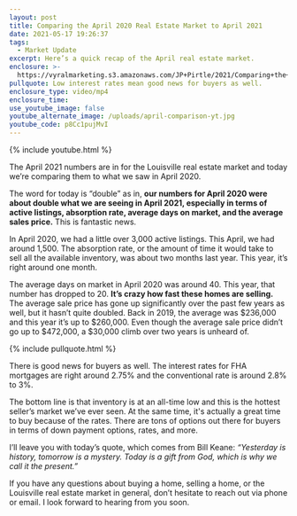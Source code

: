 ```yaml
---
layout: post
title: Comparing the April 2020 Real Estate Market to April 2021
date: 2021-05-17 19:26:37
tags:
  - Market Update
excerpt: Here’s a quick recap of the April real estate market.
enclosure: >-
  https://vyralmarketing.s3.amazonaws.com/JP+Pirtle/2021/Comparing+the+April+2020+Real+Estate+Market+to+April+2021.mp4
pullquote: Low interest rates mean good news for buyers as well.
enclosure_type: video/mp4
enclosure_time:
use_youtube_image: false
youtube_alternate_image: /uploads/april-comparison-yt.jpg
youtube_code: p8Cc1pujMvI
---
```

{% include youtube.html %}

The April 2021 numbers are in for the Louisville real estate market and today we’re comparing them to what we saw in April 2020.

The word for today is “double” as in, **our numbers for April 2020 were about double what we are seeing in April 2021, especially in terms of active listings, absorption rate, average days on market, and the average sales price.** This is fantastic news.

In April 2020, we had a little over 3,000 active listings. This April, we had around 1,500. The absorption rate, or the amount of time it would take to sell all the available inventory, was about two months last year. This year, it’s right around one month.

The average days on market in April 2020 was around 40. This year, that number has dropped to 20. **It’s crazy how fast these homes are selling.** The average sale price has gone up significantly over the past few years as well, but it hasn’t quite doubled. Back in 2019, the average was $236,000 and this year it’s up to $260,000. Even though the average sale price didn’t go up to $472,000, a $30,000 climb over two years is unheard of.

{% include pullquote.html %}

There is good news for buyers as well. The interest rates for FHA mortgages are right around 2.75% and the conventional rate is around 2.8% to 3%.&nbsp;

The bottom line is that inventory is at an all-time low and this is the hottest seller’s market we’ve ever seen. At the same time, it's actually a great time to buy because of the rates. There are tons of options out there for buyers in terms of down payment options, rates, and more.&nbsp;

I’ll leave you with today’s quote, which comes from Bill Keane: *“Yesterday is history, tomorrow is a mystery. Today is a gift from God, which is why we call it the present.”*

If you have any questions about buying a home, selling a home, or the Louisville real estate market in general, don’t hesitate to reach out via phone or email. I look forward to hearing from you soon.
